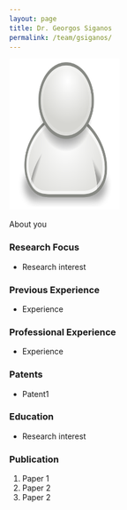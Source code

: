 ```yaml
---
layout: page
title: Dr. Georgos Siganos
permalink: /team/gsiganos/
---
```

![gsiganos](/team/gsiganos/small.png)


About you

### Research Focus
- Research interest 


### Previous Experience
- Experience


### Professional Experience
- Experience


### Patents
- Patent1


### Education
- Research interest 


### Publication 
1. Paper 1
2. Paper 2
3. Paper 2




